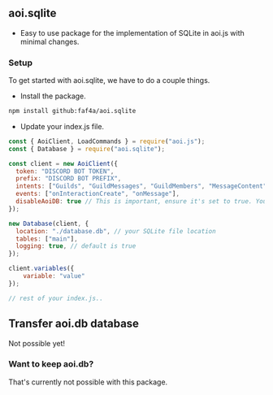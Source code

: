 ## aoi.sqlite

- Easy to use package for the implementation of SQLite in aoi.js with minimal changes.

### Setup

To get started with aoi.sqlite, we have to do a couple things.

- Install the package.
```bash
npm install github:faf4a/aoi.sqlite
```

- Update your index.js file.

```js
const { AoiClient, LoadCommands } = require("aoi.js");
const { Database } = require("aoi.sqlite");

const client = new AoiClient({
  token: "DISCORD BOT TOKEN",
  prefix: "DISCORD BOT PREFIX",
  intents: ["Guilds", "GuildMessages", "GuildMembers", "MessageContent"],
  events: ["onInteractionCreate", "onMessage"],
  disableAoiDB: true // This is important, ensure it's set to true. You can't use both at once.
});

new Database(client, {
  location: "./database.db", // your SQLite file location
  tables: ["main"],
  logging: true, // default is true
});

client.variables({
    variable: "value"
});

// rest of your index.js..
```

## Transfer aoi.db database

Not possible yet!

### Want to keep aoi.db?

That's currently not possible with this package.
